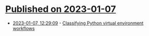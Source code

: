 # [Published on 2023-01-07](index.md)

* [2023-01-07, 12:29:09](https://news.ycombinator.com/item?id=34287447) - [Classifying Python virtual environment workflows](https://snarky.ca/classifying-python-virtual-environment-workflows/)
